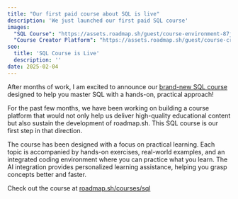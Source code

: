 ```yaml
---
title: "Our first paid course about SQL is live"
description: 'We just launched our first paid SQL course'
images:
  "SQL Course": "https://assets.roadmap.sh/guest/course-environment-87jg8.png"
  "Course Creator Platform": "https://assets.roadmap.sh/guest/course-creator-platform.png"
seo:
  title: 'SQL Course is Live'
  description: ''
date: 2025-02-04
---
```


After months of work, I am excited to announce our [brand-new SQL course](/courses/sql) designed to help you master SQL with a hands-on, practical approach!

For the past few months, we have been working on building a course platform that would not only help us deliver high-quality educational content but also sustain the development of roadmap.sh. This SQL course is our first step in that direction.

The course has been designed with a focus on practical learning. Each topic is accompanied by hands-on exercises, real-world examples, and an integrated coding environment where you can practice what you learn. The AI integration provides personalized learning assistance, helping you grasp concepts better and faster.

Check out the course at [roadmap.sh/courses/sql](https://roadmap.sh/courses/sql)
